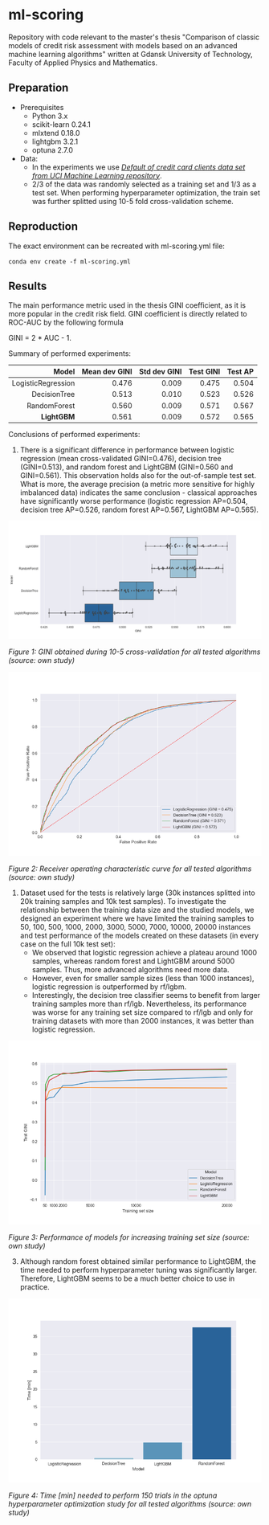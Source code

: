 # ml-scoring

Repository with code relevant to the master's thesis "Comparison of classic models of credit risk assessment with models based on an advanced machine learning algorithms" written at Gdansk University of Technology, Faculty of Applied Physics and Mathematics.

## Preparation
- Prerequisites
  - Python 3.x
  - scikit-learn 0.24.1
  - mlxtend 0.18.0
  - lightgbm 3.2.1
  - optuna 2.7.0
- Data:
  - In the experiments we use [*Default of credit card clients data set from UCI Machine Learning repository*](https://archive.ics.uci.edu/ml/datasets/default+of+credit+card+clients).
  - 2/3 of the data was randomly selected as a training set and 1/3 as a test set. When performing hyperparameter optimization, the train set was further splitted using 10-5 fold cross-validation scheme.

## Reproduction

The exact environment can be recreated with ml-scoring.yml file:

```
conda env create -f ml-scoring.yml
```

## Results


The main performance metric used in the thesis GINI coefficient, as it is more popular in the credit risk field. GINI coefficient is directly related to ROC-AUC by the following formula 

GINI = 2 * AUC - 1.

Summary of performed experiments:

|              Model | Mean dev GINI | Std dev GINI | Test GINI | Test AP |
|-------------------:|--------------:|-------------:|----------:|--------:|
| LogisticRegression | 0.476         | 0.009        | 0.475     | 0.504   |
| DecisionTree       | 0.513         | 0.010        | 0.523     | 0.526   |
| RandomForest       | 0.560         | 0.009        | 0.571     | 0.567   |
| **LightGBM**           | 0.561         | 0.009        | 0.572     | 0.565   |

Conclusions of performed experiments:

1. There is a significant difference in performance between logistic regression (mean cross-validated GINI=0.476), decision tree (GINI=0.513), and random forest and LightGBM (GINI=0.560 and GINI=0.561). This observation holds also for the out-of-sample test set. What is more, the average precision (a metric more sensitive for highly imbalanced data) indicates the same conclusion - classical approaches have significantly worse performance (logistic regression AP=0.504, decision tree AP=0.526, random forest AP=0.567, LightGBM AP=0.565).

![image](./Experiment_results/Summary/val_gini.png)

*Figure 1: GINI obtained during 10-5 cross-validation for all tested algorithms (source: own study)*

![image](./Experiment_results/Summary/roc.png)

*Figure 2: Receiver operating characteristic curve for all tested algorithms (source: own study)*

1. Dataset used for the tests is relatively large (30k instances splitted into 20k training samples and 10k test samples). To investigate the relationship between the training data size and the studied models, we designed an experiment where we have limited the training samples to 50, 100, 500, 1000, 2000, 3000, 5000, 7000, 10000, 20000 instances and test performance of the models created on these datasets (in every case on the full 10k test set):
   - We observed that logistic regression achieve a plateau around 1000 samples, whereas random forest and LightGBM around 5000 samples. Thus, more advanced algorithms need more data.
   - However, even for smaller sample sizes (less than 1000 instances), logistic regression is outperformed by rf/lgbm.
   - Interestingly, the decision tree classifier seems to benefit from larger training samples more than rf/lgb. Nevertheless, its performance was worse for any training set size compared to rf/lgb and only for training datasets with more than 2000 instances, it was better than logistic regression.

![image](./Experiment_results/Summary/set_size.png)

*Figure 3: Performance of models for increasing training set size (source: own study)*

3. Although random forest obtained similar performance to LightGBM, the time needed to perform hyperparameter tuning was significantly larger. Therefore, LightGBM seems to be a much better choice to use in practice.

![image](./Experiment_results/Summary/times.png)

*Figure 4: Time [min] needed to perform 150 trials in the optuna hyperparameter optimization study for all tested algorithms (source: own study)*

